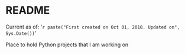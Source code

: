 # README

Current as of:  '`r paste("First created on Oct 01, 2018. Updated on", Sys.Date())`'

Place to hold Python projects that I am working on
